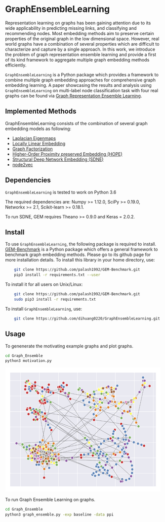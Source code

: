 # GraphEnsembleLearning
Representation learning on graphs has been gaining attention due to its wide applicability in predicting missing links, and classifying and recommending nodes. Most embedding methods aim to preserve certain properties of the original graph in the low dimensional space. However, real world graphs have a combination of several properties which are difficult to characterize and capture by a single approach. In this work, we introduce the problem of graph representation ensemble learning and provide a first of its kind framework to aggregate multiple graph embedding methods efficiently. 

``GraphEnsembleLearning`` is a Python package which provides a framework to combine multiple graph embedding approaches for comprehensive graph embedding learning. A paper showcasing the results and analysis using ``GraphEnsembleLearning`` on multi-label node classification task with four real graphs can be found via [Graph Representation Ensemble Learning](https://arxiv.org/abs/1909.02811).

## Implemented Methods
GraphEnsembleLearning consists of the combination of several graph embedding models as following: 
* [Laplacian Eigenmaps](http://yeolab.weebly.com/uploads/2/5/5/0/25509700/belkin_laplacian_2003.pdf)
* [Locally Linear Embedding](http://www.robots.ox.ac.uk/~az/lectures/ml/lle.pdf)
* [Graph Factorization](https://static.googleusercontent.com/media/research.google.com/en//pubs/archive/40839.pdf)
* [Higher-Order Proximity preserved Embedding (HOPE)](http://www.kdd.org/kdd2016/papers/files/rfp0184-ouA.pdf)
* [Structural Deep Network Embedding (SDNE)](http://www.kdd.org/kdd2016/papers/files/rfp0191-wangAemb.pdf)
* [node2vec](http://www.kdd.org/kdd2016/papers/files/rfp0218-groverA.pdf)

## Dependencies
``GraphEnsembleLearning`` is tested to work on Python 3.6

The required dependencies are: Numpy >= 1.12.0, SciPy >= 0.19.0, Networkx >= 2.1, Scikit-learn >= 0.18.1.

To run SDNE, GEM requires Theano >= 0.9.0 and Keras = 2.0.2.

## Install
To use ``GraphEnsembleLearning``, the following package is required to install. 
[GEM-Benchmark](https://github.com/palash1992/GEM-Benchmark) is a Python package which offers a general framework to benchmark graph embedding methods. Please go to its github page for more installation details. To install this library in your home directory, use:
```bash
    git clone https://github.com/palash1992/GEM-Benchmark.git
    pip3 install -r requirements.txt --user
```

To install it for all users on Unix/Linux:
```bash 
    git clone https://github.com/palash1992/GEM-Benchmark.git
    sudo pip3 install -r requirements.txt
```

To install ``GraphEnsembleLearning``, use:
```bash 
    git clone https://github.com/dihuang0220/GraphEnsembleLearning.git
```

## Usage
To genenerate the motivating example graphs and plot graphs. 
```bash
cd Graph_Ensemble
python3 motivation.py
```
<p align="center">
  <img width="520" height="400" src="images/ensemble_merged.png">
</p>

To run Graph Ensemble Learning on graphs. 
```bash
cd Graph_Ensemble
python3 graph_ensemble.py -exp baseline -data ppi
```
